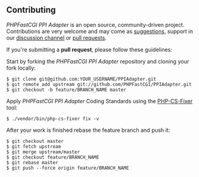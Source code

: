 Contributing
------------

*PHPFastCGI PPI Adapter* is an open source, community-driven project. Contributions are very welcome and may come as
[suggestions](https://github.com/PHPFastCGI/PPIAdapter/issues), support in our
[discussion channel](https://gitter.im/PHPFastCGI/PPIAdapter) or
[pull requests](https://github.com/PHPFastCGI/PPIAdapter/pulls).



If you're submitting a **pull request**, please follow these guidelines:

Start by forking the *PHPFastCGI PPI Adapter* repository and cloning your fork locally:

    $ git clone git@github.com:YOUR_USERNAME/PPIAdapter.git
    $ git remote add upstream git://github.com/PHPFastCGI/PPIAdapter.git
    $ git checkout -b feature/BRANCH_NAME master

Apply *PHPFastCGI PPI Adapter* Coding Standards using the [PHP-CS-Fixer](https://github.com/FriendsOfPHP/PHP-CS-Fixer) tool:

    $ ./vendor/bin/php-cs-fixer fix -v

After your work is finished rebase the feature branch and push it:

    $ git checkout master
    $ git fetch upstream
    $ git merge upstream/master
    $ git checkout feature/BRANCH_NAME
    $ git rebase master
    $ git push --force origin feature/BRANCH_NAME